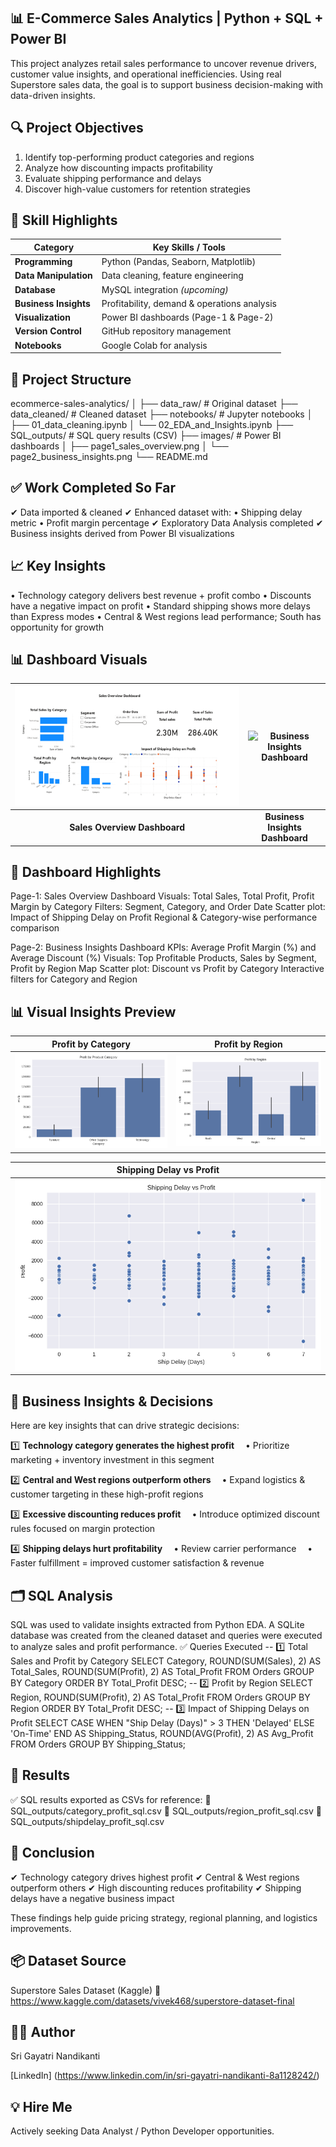## 📊 E-Commerce Sales Analytics | Python + SQL + Power BI
This project analyzes retail sales performance to uncover revenue drivers, customer value insights, and operational inefficiencies.
Using real Superstore sales data, the goal is to support business decision-making with data-driven insights.


## 🔍 Project Objectives
1. Identify top-performing product categories and regions
2. Analyze how discounting impacts profitability
3. Evaluate shipping performance and delays
4. Discover high-value customers for retention strategies


## 🧠 Skill Highlights
| **Category**          | **Key Skills / Tools**                      |
| --------------------- | ------------------------------------------- |
| **Programming**       | Python (Pandas, Seaborn, Matplotlib)        |
| **Data Manipulation** | Data cleaning, feature engineering          |
| **Database**          | MySQL integration *(upcoming)*              |
| **Business Insights** | Profitability, demand & operations analysis |
| **Visualization**     | Power BI dashboards (Page-1 & Page-2)       |
| **Version Control**   | GitHub repository management                |
| **Notebooks**         | Google Colab for analysis                   |



## 📁 Project Structure
ecommerce-sales-analytics/
│
├── data_raw/                 # Original dataset
├── data_cleaned/             # Cleaned dataset
├── notebooks/                # Jupyter notebooks
│   ├── 01_data_cleaning.ipynb
│   └── 02_EDA_and_Insights.ipynb
├── SQL_outputs/              # SQL query results (CSV)
├── images/                   # Power BI dashboards
│   ├── page1_sales_overview.png
│   └── page2_business_insights.png
└── README.md


## ✅ Work Completed So Far
✔ Data imported & cleaned
✔ Enhanced dataset with:
• Shipping delay metric
• Profit margin percentage
✔ Exploratory Data Analysis completed
✔ Business insights derived from Power BI visualizations


## 📈 Key Insights
• Technology category delivers best revenue + profit combo
• Discounts have a negative impact on profit
• Standard shipping shows more delays than Express modes
• Central & West regions lead performance; South has opportunity for growth


## 📊 Dashboard Visuals

| ![Sales Overview Dashboard](images/sales_overview_dashboard.png) | ![Business Insights Dashboard](images/business_insights_dashboard.png) |
|:--:|:--:|
| **Sales Overview Dashboard** | **Business Insights Dashboard** |


## 🧩 Dashboard Highlights

Page-1: Sales Overview Dashboard
Visuals: Total Sales, Total Profit, Profit Margin by Category
Filters: Segment, Category, and Order Date
Scatter plot: Impact of Shipping Delay on Profit
Regional & Category-wise performance comparison

Page-2: Business Insights Dashboard
KPIs: Average Profit Margin (%) and Average Discount (%)
Visuals: Top Profitable Products, Sales by Segment, Profit by Region Map
Scatter plot: Discount vs Profit by Category
Interactive filters for Category and Region


## 📊 Visual Insights Preview

| Profit by Category | Profit by Region |
|------------------|-----------------|
| ![Profit Category](images/profit_by_category.png) | ![Profit Region](images/profit_by_region.png) |

| Shipping Delay vs Profit |
|------------------------|
| ![Shipping Delay](images/shipping_delay_vs_profit.png) |


## 🧠 Business Insights & Decisions

Here are key insights that can drive strategic decisions:

1️⃣ **Technology category generates the highest profit**
 • Prioritize marketing + inventory investment in this segment

2️⃣ **Central and West regions outperform others**
 • Expand logistics & customer targeting in these high-profit regions

3️⃣ **Excessive discounting reduces profit**
 • Introduce optimized discount rules focused on margin protection

4️⃣ **Shipping delays hurt profitability**
 • Review carrier performance
 • Faster fulfillment = improved customer satisfaction & revenue

## 🗂️ SQL Analysis

SQL was used to validate insights extracted from Python EDA.
A SQLite database was created from the cleaned dataset and queries were executed to analyze sales and profit performance.
✅ Queries Executed
-- 1️⃣ Total Sales and Profit by Category
SELECT Category,
       ROUND(SUM(Sales), 2) AS Total_Sales,
       ROUND(SUM(Profit), 2) AS Total_Profit
FROM Orders
GROUP BY Category
ORDER BY Total_Profit DESC;
-- 2️⃣ Profit by Region
SELECT Region,
       ROUND(SUM(Profit), 2) AS Total_Profit
FROM Orders
GROUP BY Region
ORDER BY Total_Profit DESC;
-- 3️⃣ Impact of Shipping Delays on Profit
SELECT CASE
         WHEN "Ship Delay (Days)" > 3 THEN 'Delayed'
         ELSE 'On-Time'
       END AS Shipping_Status,
       ROUND(AVG(Profit), 2) AS Avg_Profit
FROM Orders
GROUP BY Shipping_Status;

## 📌 Results
✅ SQL results exported as CSVs for reference:
📁 SQL_outputs/category_profit_sql.csv
📁 SQL_outputs/region_profit_sql.csv
📁 SQL_outputs/shipdelay_profit_sql.csv


## 🧠 Conclusion
✔ Technology category drives highest profit
✔ Central & West regions outperform others
✔ High discounting reduces profitability
✔ Shipping delays have a negative business impact

These findings help guide pricing strategy, regional planning, and logistics improvements.


## 📦 Dataset Source
Superstore Sales Dataset (Kaggle)
🔗 https://www.kaggle.com/datasets/vivek468/superstore-dataset-final

## 👩‍💻 Author
Sri Gayatri Nandikanti

[LinkedIn] (https://www.linkedin.com/in/sri-gayatri-nandikanti-8a1128242/)


## 💡 Hire Me
Actively seeking Data Analyst / Python Developer opportunities.
